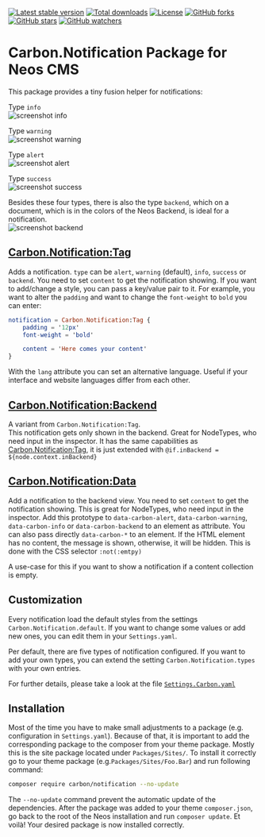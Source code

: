 [![Latest stable version]][packagist] [![Total downloads]][packagist] [![License]][packagist] [![GitHub forks]][fork] [![GitHub stars]][stargazers] [![GitHub watchers]][subscription]

# Carbon.Notification Package for Neos CMS

This package provides a tiny fusion helper for notifications:

Type `info`  
![screenshot info]

Type `warning`  
![screenshot warning]

Type `alert`  
![screenshot alert]

Type `success`  
![screenshot success]

Besides these four types, there is also the type `backend`, which on a document,
which is in the colors of the Neos Backend, is ideal for a notification.  
![screenshot backend]

## [Carbon.Notification:Tag]

Adds a notification. `type` can be `alert`, `warning` (default), `info`, `success` or
`backend`. You need to set `content` to get the notification showing. If you want to
add/change a style, you can pass a key/value pair to it. For example, you want to
alter the `padding` and want to change the `font-weight` to `bold` you can enter:

```elm
notification = Carbon.Notification:Tag {
    padding = '12px'
    font-weight = 'bold'

    content = 'Here comes your content'
}
```

With the `lang` attribute you can set an alternative language. Useful if your interface
and website languages differ from each other.

## [Carbon.Notification:Backend]

A variant from `Carbon.Notification:Tag`.  
This notification gets only shown in the backend. Great for NodeTypes, who need
input in the inspector. It has the same capabilities as [Carbon.Notification:Tag],
it is just extended with `@if.inBackend = ${node.context.inBackend}`

## [Carbon.Notification:Data]

Add a notification to the backend view. You need to set `content` to get the
notification showing. This is great for NodeTypes, who need input in the inspector.
Add this prototype to `data-carbon-alert`, `data-carbon-warning`,
`data-carbon-info` or `data-carbon-backend` to an element as attribute.
You can also pass directly `data-carbon-*` to an element. If the HTML element has no content,
the message is shown, otherwise, it will be hidden. This is done with the CSS selector `:not(:emtpy)`

A use-case for this if you want to show a notification if a content collection is empty.

## Customization

Every notification load the default styles from the settings `Carbon.Notification.default`. If you
want to change some values or add new ones, you can edit them in your `Settings.yaml`.

Per default, there are five types of notification configured. If you want to add your own types,
you can extend the setting `Carbon.Notification.types` with your own entries.

For further details, please take a look at the file [`Settings.Carbon.yaml`]

## Installation

Most of the time you have to make small adjustments to a package (e.g.
configuration in `Settings.yaml`). Because of that, it is important to add the
corresponding package to the composer from your theme package. Mostly this is
the site package located under `Packages/Sites/`. To install it correctly go to
your theme package (e.g.`Packages/Sites/Foo.Bar`) and run following command:

```bash
composer require carbon/notification --no-update
```

The `--no-update` command prevent the automatic update of the dependencies.
After the package was added to your theme `composer.json`, go back to the root
of the Neos installation and run `composer update`. Et voilà! Your desired
package is now installed correctly.

[packagist]: https://packagist.org/packages/carbon/notification
[latest stable version]: https://poser.pugx.org/carbon/notification/v/stable
[total downloads]: https://poser.pugx.org/carbon/notification/downloads
[license]: https://poser.pugx.org/carbon/notification/license
[github forks]: https://img.shields.io/github/forks/CarbonPackages/Carbon.Notification.svg?style=social&label=Fork
[github stars]: https://img.shields.io/github/stars/CarbonPackages/Carbon.Notification.svg?style=social&label=Stars
[github watchers]: https://img.shields.io/github/watchers/CarbonPackages/Carbon.Notification.svg?style=social&label=Watch
[fork]: https://github.com/CarbonPackages/Carbon.Notification/fork
[stargazers]: https://github.com/CarbonPackages/Carbon.Notification/stargazers
[subscription]: https://github.com/CarbonPackages/Carbon.Notification/subscription
[carbon.notification:tag]: Resources/Private/Fusion/Components/Tag.fusion
[carbon.notification:backend]: Resources/Private/Fusion/Components/Backend.fusion
[carbon.notification:data]: Resources/Private/Fusion/Components/Data.fusion
[`settings.carbon.yaml`]: Configuration/Settings.Carbon.yaml
[screenshot alert]: https://user-images.githubusercontent.com/4510166/77485453-7bedff00-6e2d-11ea-9795-97aab52ded6d.png
[screenshot backend]: https://user-images.githubusercontent.com/4510166/77485456-7db7c280-6e2d-11ea-87f4-969713364f07.png
[screenshot info]: https://user-images.githubusercontent.com/4510166/77485458-7e505900-6e2d-11ea-88f9-2b579bb92d9e.png
[screenshot success]: https://user-images.githubusercontent.com/4510166/77485460-7ee8ef80-6e2d-11ea-8b1e-ce54cb3e9a7b.png
[screenshot warning]: https://user-images.githubusercontent.com/4510166/77485461-7ee8ef80-6e2d-11ea-98df-fab3a134b814.png
